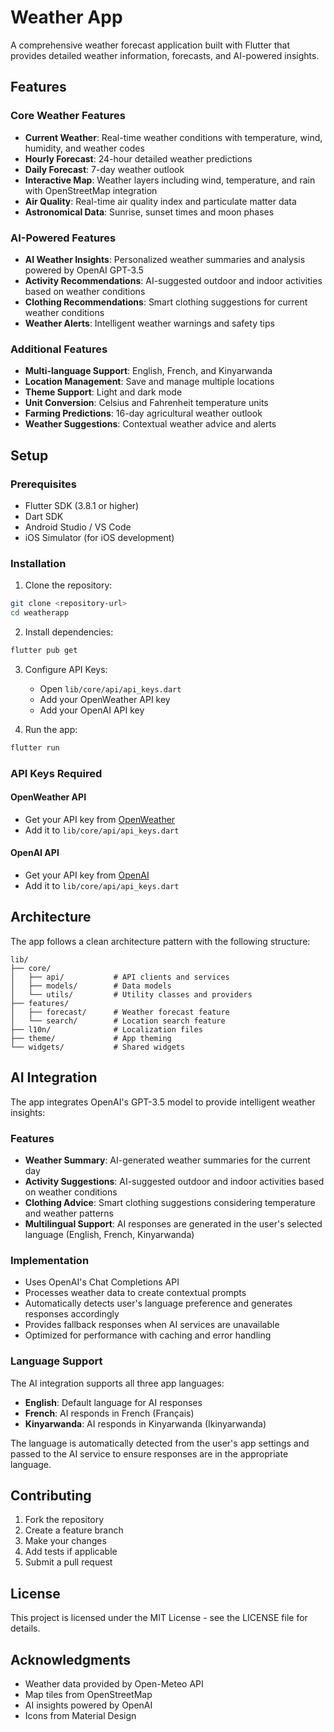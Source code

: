 # Weather App

A comprehensive weather forecast application built with Flutter that provides detailed weather information, forecasts, and AI-powered insights.

## Features

### Core Weather Features
- **Current Weather**: Real-time weather conditions with temperature, wind, humidity, and weather codes
- **Hourly Forecast**: 24-hour detailed weather predictions
- **Daily Forecast**: 7-day weather outlook
- **Interactive Map**: Weather layers including wind, temperature, and rain with OpenStreetMap integration
- **Air Quality**: Real-time air quality index and particulate matter data
- **Astronomical Data**: Sunrise, sunset times and moon phases

### AI-Powered Features
- **AI Weather Insights**: Personalized weather summaries and analysis powered by OpenAI GPT-3.5
- **Activity Recommendations**: AI-suggested outdoor and indoor activities based on weather conditions
- **Clothing Recommendations**: Smart clothing suggestions for current weather conditions
- **Weather Alerts**: Intelligent weather warnings and safety tips

### Additional Features
- **Multi-language Support**: English, French, and Kinyarwanda
- **Location Management**: Save and manage multiple locations
- **Theme Support**: Light and dark mode
- **Unit Conversion**: Celsius and Fahrenheit temperature units
- **Farming Predictions**: 16-day agricultural weather outlook
- **Weather Suggestions**: Contextual weather advice and alerts

## Setup

### Prerequisites
- Flutter SDK (3.8.1 or higher)
- Dart SDK
- Android Studio / VS Code
- iOS Simulator (for iOS development)

### Installation

1. Clone the repository:
```bash
git clone <repository-url>
cd weatherapp
```

2. Install dependencies:
```bash
flutter pub get
```

3. Configure API Keys:
   - Open `lib/core/api/api_keys.dart`
   - Add your OpenWeather API key
   - Add your OpenAI API key

4. Run the app:
```bash
flutter run
```

### API Keys Required

#### OpenWeather API
- Get your API key from [OpenWeather](https://openweathermap.org/api)
- Add it to `lib/core/api/api_keys.dart`

#### OpenAI API
- Get your API key from [OpenAI](https://platform.openai.com/api-keys)
- Add it to `lib/core/api/api_keys.dart`

## Architecture

The app follows a clean architecture pattern with the following structure:

```
lib/
├── core/
│   ├── api/           # API clients and services
│   ├── models/        # Data models
│   └── utils/         # Utility classes and providers
├── features/
│   ├── forecast/      # Weather forecast feature
│   └── search/        # Location search feature
├── l10n/              # Localization files
├── theme/             # App theming
└── widgets/           # Shared widgets
```

## AI Integration

The app integrates OpenAI's GPT-3.5 model to provide intelligent weather insights:

### Features
- **Weather Summary**: AI-generated weather summaries for the current day
- **Activity Suggestions**: AI-suggested outdoor and indoor activities based on weather conditions
- **Clothing Advice**: Smart clothing suggestions considering temperature and weather patterns
- **Multilingual Support**: AI responses are generated in the user's selected language (English, French, Kinyarwanda)

### Implementation
- Uses OpenAI's Chat Completions API
- Processes weather data to create contextual prompts
- Automatically detects user's language preference and generates responses accordingly
- Provides fallback responses when AI services are unavailable
- Optimized for performance with caching and error handling

### Language Support
The AI integration supports all three app languages:
- **English**: Default language for AI responses
- **French**: AI responds in French (Français)
- **Kinyarwanda**: AI responds in Kinyarwanda (Ikinyarwanda)

The language is automatically detected from the user's app settings and passed to the AI service to ensure responses are in the appropriate language.

## Contributing

1. Fork the repository
2. Create a feature branch
3. Make your changes
4. Add tests if applicable
5. Submit a pull request

## License

This project is licensed under the MIT License - see the LICENSE file for details.

## Acknowledgments

- Weather data provided by Open-Meteo API
- Map tiles from OpenStreetMap
- AI insights powered by OpenAI
- Icons from Material Design
